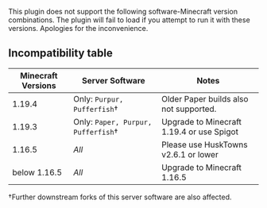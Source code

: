 This plugin does not support the following software-Minecraft version combinations. The plugin will fail to load if you attempt to run it with these versions. Apologies for the inconvenience.

## Incompatibility table
| Minecraft Versions | Server Software                           | Notes                                     |
|--------------------|-------------------------------------------|-------------------------------------------|
| 1.19.4             | Only: `Purpur, Pufferfish`&dagger;        | Older Paper builds also not supported.    |
| 1.19.3             | Only: `Paper, Purpur, Pufferfish`&dagger; | Upgrade to Minecraft 1.19.4 or use Spigot |
| 1.16.5             | _All_                                     | Please use HuskTowns v2.6.1 or lower      |
| below 1.16.5       | _All_                                     | Upgrade to Minecraft 1.16.5               |

&dagger;Further downstream forks of this server software are also affected.